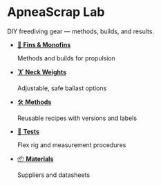 # ApneaScrap Lab
DIY freediving gear — methods, builds, and results.

<div class="grid cards" markdown>

-   [🤿 **Fins & Monofins**](projects/fins-monofins/README.md)

    Methods and builds for propulsion

-   [🏋️ **Neck Weights**](projects/neck-weight/README.md)

    Adjustable, safe ballast options

-   [🛠️ **Methods**](methods/index.md)

    Reusable recipes with versions and labels

-   [🧪 **Tests**](tests/flex-test-rig.md)

    Flex rig and measurement procedures

-   [📦 **Materials**](materials/suppliers.md)

    Suppliers and datasheets

</div>
